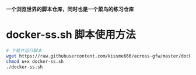 **一个浏览世界的脚本仓库，同时也是一个菜鸟的练习仓库**

#  docker-ss.sh 脚本使用方法

```bash
# 下载并运行脚本
wget https://raw.githubusercontent.com/kissme666/across-gfw/master/docker-ss.sh 
chmod u+x docker-ss.sh
./docker-ss.sh
```

